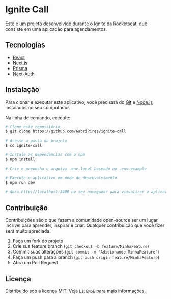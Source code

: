 # Ignite Call

Este é um projeto desenvolvido durante o Ignite da Rocketseat, que consiste em uma aplicação para agendamentos.

## Tecnologias

- [React](https://reactjs.org/)
- [Next.js](https://nextjs.org/)
- [Prisma](https://www.prisma.io/)
- [Next-Auth](https://next-auth.js.org/)

## Instalação

Para clonar e executar este aplicativo, você precisará do [Git](https://git-scm.com) e [Node.js](https://nodejs.org/) instalados no seu computador.

Na linha de comando, execute:

```bash
# Clone este repositório
$ git clone https://github.com/GabriPires/ignite-call

# Acesse a pasta do projeto
$ cd ignite-call

# Instale as dependências com o npm
$ npm install

# Crie e preencha o arquivo .env.local baseado no .env.example

# Execute o aplicativo em modo de desenvolvimento
$ npm run dev

# Abra http://localhost:3000 no seu navegador para visualizar o aplicativo.
```

## Contribuição

Contribuições são o que fazem a comunidade open-source ser um lugar incrível para aprender, inspirar e criar. Qualquer contribuição que você fizer será muito apreciada.

1. Faça um fork do projeto
2. Crie sua feature branch (`git checkout -b feature/MinhaFeature`)
3. Commit suas alterações (`git commit -m 'Adicionando MinhaFeature'`)
4. Faça um push para a branch (`git push origin feature/MinhaFeature`)
5. Abra um Pull Request

## Licença

Distribuído sob a licença MIT. Veja `LICENSE` para mais informações.

